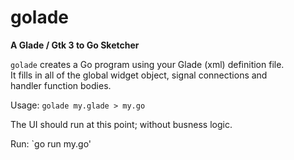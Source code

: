 # golade
**A Glade / Gtk 3 to Go Sketcher**

`golade` creates a Go program using your Glade (xml) definition file.  
It fills in all of the global widget object, signal connections and  
handler function bodies.  

Usage: `golade my.glade > my.go`  

The UI should run at this point; without busness logic.

Run: `go run my.go'


